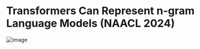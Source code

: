 # Transformers Can Represent n-gram Language Models (NAACL 2024)

![image](https://github.com/rycolab/transformer-ngrams/assets/1191059/635208c7-e508-4670-ab83-1a5eaff54105)
